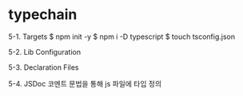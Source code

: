 # typechain

5-1. Targets
$ npm init -y
$ npm i -D typescript
$ touch tsconfig.json


5-2. Lib Configuration


5-3. Declaration Files


5-4. JSDoc
코멘트 문법을 통해 js 파일에 타입 정의

